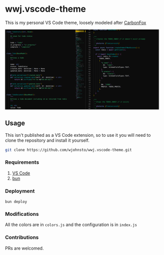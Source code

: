 # wwj.vscode-theme

This is my personal VS Code theme, loosely modeled after [CarbonFox](https://github.com/EdenEast/nightfox.nvim)

![wwj VS Code theme screenshot](./doc/screenshot1.png)

## Usage

This isn't published as a VS Code extension, so to use it you will need to clone the repository and install it yourself.

```bash
git clone https://github.com/wjohnsto/wwj.vscode-theme.git
```

### Requirements

1. [VS Code](https://code.visualstudio.com/)
2. [bun](https://bun.sh/)

### Deployment

```
bun deploy
```

### Modifications

All the colors are in `colors.js` and the configuration is in `index.js`

### Contributions

PRs are welcomed.
